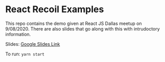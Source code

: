 # React Recoil Examples

This repo contains the demo given at React JS Dallas meetup on 9/08/2020. There are also slides that go along with this with intrudoctory information.

Slides: [Google Slides Link](https://docs.google.com/presentation/d/1rLVJrmY5J4wlPpB2aQR-y3IAh8DZCGPyMWJj9Nva95A/edit?usp=sharing)

To run: `yarn start`
